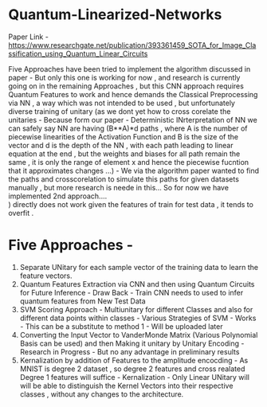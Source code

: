 # Quantum-Linearized-Networks

Paper Link - https://www.researchgate.net/publication/393361459_SOTA_for_Image_Classification_using_Quantum_Linear_Circuits

Five Approaches have been tried to implement the algorithm discussed in paper - But only this one is working for now , and research is currently going on in the remaining
Approaches , but this CNN approach requires Quantum Features to work and hence demands the Classical Preprocessing via NN , a way which was not intended to be used ,
but unfortunately diverse training of unitary (as we dont yet how to cross corelate the unitaries - Because form our paper - Deterministic INrterpretation of NN we can safely say
NN are having (B**A)*d paths , where A is the number of piecewise linearities of the Activation Function and B is the size of the vector and d is the depth of the NN , with each path
leading to linear equation at the end , but the weights and biases for all path remain the same , it is only the range of element x and hence the piecewise fucntion that it approximates
changes ...) - We via the algorithm paper wanted to find the paths and crosscorelation to simulate this paths for given datasets manually , but more research is neede in this...
So for now we have implemented 2nd approach....    
) directly does not work given the features of train for test data , it tends to overfit .

# Five Approaches -

1. Separate UNitary for each sample vector of the training data to learn the feature vectors.
2. Quantum Features Extraction via CNN and then using Quantum Circuits for Future Inference - Draw Back - Train CNN needs to used to infer quantum features from New Test Data
3. SVM Scoring Approach - Multiunitary for different Classes and also for different data points within classes - Various Strategies of SVM - Works  - This can be a substitute to method 1 - Will be uploaded later 
4. Converting the Input Vector to VanderMonde Matrix (Various Polynomial Basis can be used) and then Making it unitary by Unitary Encoding - Research in Progress - But no any advantage in preliminary results  
5. Kernalization by addition of Features to the amplitude encocding - As MNIST is degree 2 dataset , so degree 2 features and cross realated Degree 1 features will suffice - Kernalization - Only Linear UNitary will 
 will be able to distinguish the Kernel Vectors into their respective classes , without any changes to the architecture. 
